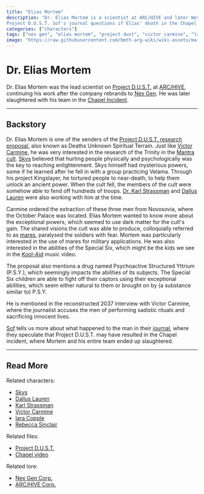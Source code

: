 ```yaml
---
title: "Elias Mortem"
description: "Dr. Elias Mortem is a scientist at ARC/HIVE and later Nex Gen. He was the lead scientist on 
Project D.U.S.T. Sof's journal questions if Elias' death in the Chapel Incident could have resulted from this."
categories: ["characters"]
tags: ["nex gen", "elias mortem", "project dust", "victor carmine", "lauren", "eve", "skys", "strassman", "chapel incident"]
image: "https://raw.githubusercontent.com/bmth-arg-wiki/wiki-assets/main/characters/unknown.png"
---
```


# Dr. Elias Mortem

Dr. Elias Mortem was the lead scientist on [Project D.U.S.T.](../for-sof/project_dust) at [ARC/HIVE](../lore/archive), 
continuing his work after the company rebrands to [Nex Gen](../lore/nex-gen-corporation). He was later slaughtered 
with his team in the [Chapel Incident](../for-sof/chapel).

***

## Backstory

Dr. Elias Mortem is one of the senders of the [Project D.U.S.T. research proposal](../for-sof/project_dust), also 
known as Deaths Unknown Spiritual Terrain. Just like [Victor Carmine](victor-carmine), he was very interested in the 
research of the Trinity in the [Mantra cult](../lore/mantra). [Skys](skys) believed that hurting people
physically and psychologically was the key to reaching enlightenment. Skys himself had mysterious powers, some if he 
learned after he fell in with a group practicing Velama. Through his project Kingslayer, he tortured people to near-death, 
to help them unlock an ancient power. When the cult fell, the members of the cult were somehow able to fend off 
hundreds of troops. [Dr. Karl Strassman](strassman) and [Dallus Lauren](dallus-lauren) were also working with him at the time. 

Carmine ordered the extraction of these three men from Novosovia, where the October Palace was located. Elias Mortem wanted 
to know more about the exceptional powers, which seemed to use dark matter for the cult's gain. The shared visions the 
cult was able to produce, colloquially referred to as [mares](../lore/mares), paralysed the soldiers with fear. Mortem 
was particularly interested in the use of mares for military applications. He was also interested in the abilities of the 
Special Six, which might be the kids we see in the [Kool-Aid](../music/song-koolaid) music video.

The proposal also mentions a drug named Psychoactive Structured Yttrium (P.S.Y.), which seemingly impacts the abilities of its 
subjects. The Special Six children are able to fight off their captors using their exceptional abilities, which seem either 
natural to them or brought on by (a substance similar to) P.S.Y.

He is mentioned in the reconstructed 2037 interview with Victor Carmine, where the journalist accuses the men of 
performing sadistic rituals and sacrificing innocent lives.

[Sof](sof) tells us more about what happened to the man in their [journal](../website/journal.md), where they speculate that 
Project D.U.S.T. may have resulted in the Chapel incident, where Mortem and his entire team ended up slaughtered.

***

## Read More

Related characters:

- [Skys](skys)
- [Dallus Lauren](dallus-lauren)
- [Karl Strassman](strassman)
- [Victor Carmine](victor-carmine)
- [Iara Copple](iara)
- [Rebecca Sinclair](rebecca)

Related files:

- [Project D.U.S.T.](../for-sof/project_dust)
- [Chapel video](../for-sof/chapel)

Related lore:

- [Nex Gen Corp.](../lore/nex-gen-corporation)
- [ARC/HIVE Corp.](../lore/archive)